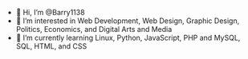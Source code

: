 - 👋 Hi, I’m @Barry1138
- 👀 I’m interested in Web Development, Web Design, Graphic Design, Politics, Economics, and Digital Arts and Media 
- 🌱 I’m currently learning Linux, Python, JavaScript, PHP and MySQL, SQL, HTML, and CSS

<!---
Barry1138/Barry1138 is a ✨ special ✨ repository because its `README.md` (this file) appears on your GitHub profile.
You can click the Preview link to take a look at your changes.
--->
